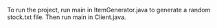 To run the project, run main in ItemGenerator.java to generate a random stock.txt file. Then run main in Client.java.
